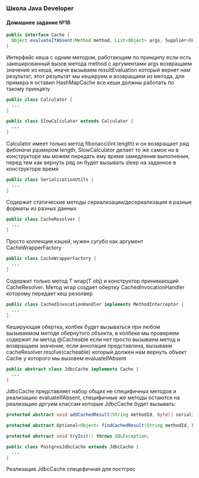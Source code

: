### Школа Java Developer
#### Домашнее задание №16

```java
public interface Cache {
  Object evaluateIfAbsent(Method method, List<Object> args, Supplier<Object> resultEvaluation);
}
```
Интерфейс кеша с одним методом, работающим по принципу если есть закешированный вызов метода method с аргументами args возвращаем значение из кеша, иначе вызываем resultEvaluation который вернет нам результат, этот результат мы кешируем и возвращаем из метода, для примера я оставил HashMapCache все кеши должны работать по такому принципу

```java
public class Calculator {
  ...
}

public class SlowCalculator extends Calculator {
  ...
}
```
Calculator имеет только метод fibonacci(int length) и он возвращает ряд фибоначи размером length,  SlowCalculator делает то же самое но в конструкторе мы можем передать ему время замедления выполнения, перед тем как вернуть ряд он будет вызывать sleep на заданное в конструкторе время

```java
public class SerializationUtils {
  ...
}
```
Содержит статические методы сериализации/десериализации в разные форматы из разных данных

```java
public class CacheResolver {
  ...
}
```
Просто коллекция кэшей, нужен сугубо как аргумент CacheWrapperFactory

```java
public class CacheWrapperFactory {
  ...
}
```
Содержит только метод T wrap(T obj) и конструктор принимающий CacheResolver. Метод wrap создает обертку CachedInvocationHandler которому передает кеш резолвер

```java
public class CachedInvocationHandler implements MethodInterceptor {
  ...
}
```
Кеширующая обертка, колбек будет вызываться при любом вызываемом методе обернутого объекта, в колбеке мы проверяем содержит ли метод @Cacheable если нет просто вызываем метод и возвращаем значение, если аннотация представлена, вызываем cacheResolver.resolve(cacheable) который должен нам вернуть объект Cache у которого мы вызовем evaluateIfAbsent

```java
public abstract class JdbcCache implements Cache {
  ...
}
```
JdbcCache представляет набор общих не специфичных методов и реализацию evaluateIfAbsent, специфичные же методы остаются на реализацию дргуим классам которые JdbcCache будет вызывать: 
```java
protected abstract void addCachedResult(String methodId, byte[] serializedArgs, byte[] serializedResult) throws SQLException;

protected abstract Optional<Object> findCachedResult(String methodId, byte[] serializedArgs) throws SQLException;

protected abstract void tryInit() throws SQLException;
```

```java
public class PostgresJdbcCache extends JdbcCache {
  ...
}
```
Реализация JdbcCache спецефичная для постгрес
